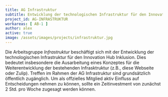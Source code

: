 ```yaml
---
title: AG Infrastruktur
subtitle: Entwicklung der technologischen Infrastruktur für den Innovation Hub Inklusion
project_id: AG-INFRASTRUKTUR
workareas: [ AB-1 ]
author: alex
active: true
image: /assets/images/projects/infrastruktur.jpg
---
```

Die Arbeitsgruppe *Infrastruktur* beschäftigt sich mit der Entwicklung der technologischen Infrastruktur für den Innovation Hub Inklusion. Dies bedeutet insbesondere die Ausarbeitung eines Konzeptes für die Weiterentwicklung der bestehenden Infrasktruktur (z.B., diese Webseite oder Zulip). Treffen im Rahmen der AG Infrastruktur sind grundsätzlich öffentlich zugänglich. Um als offzielles Mitglied aktiv Einfluss auf Entscheidungen nehmen zu können, sollte ein Zeitinvestment von zunächst 2 Std. pro Woche zugesagt werden können.